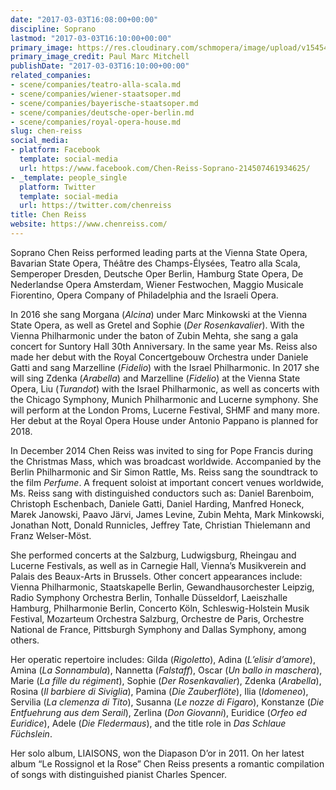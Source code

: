 ```yaml
---
date: "2017-03-03T16:08:00+00:00"
discipline: Soprano
lastmod: "2017-03-03T16:10:00+00:00"
primary_image: https://res.cloudinary.com/schmopera/image/upload/v1545409169/media/webhook-uploads/1488557278977/2017-03-03---Chen-Reiss-3---Paul-Marc-Mitchell.jpg.jpg
primary_image_credit: Paul Marc Mitchell
publishDate: "2017-03-03T16:10:00+00:00"
related_companies:
- scene/companies/teatro-alla-scala.md
- scene/companies/wiener-staatsoper.md
- scene/companies/bayerische-staatsoper.md
- scene/companies/deutsche-oper-berlin.md
- scene/companies/royal-opera-house.md
slug: chen-reiss
social_media:
- platform: Facebook
  template: social-media
  url: https://www.facebook.com/Chen-Reiss-Soprano-214507461934625/
- _template: people_single
  platform: Twitter
  template: social-media
  url: https://twitter.com/chenreiss
title: Chen Reiss
website: https://www.chenreiss.com/
---
```


Soprano Chen Reiss performed leading parts at the Vienna State Opera, Bavarian State Opera, Théâtre des Champs-Élysées, Teatro alla Scala, Semperoper Dresden, Deutsche Oper Berlin, Hamburg State Opera, De Nederlandse Opera Amsterdam, Wiener Festwochen, Maggio Musicale Fiorentino, Opera Company of Philadelphia and the Israeli Opera.

In 2016 she sang Morgana (*Alcina*) under Marc Minkowski at the Vienna State Opera, as well as Gretel and Sophie (*Der Rosenkavalier*). With the Vienna Philharmonic under the baton of Zubin Mehta, she sang a gala concert for Suntory Hall 30th Anniversary. In the same year Ms. Reiss also made her debut with the Royal Concertgebouw Orchestra under Daniele Gatti and sang Marzelline (*Fidelio*) with the Israel Philharmonic. In 2017 she will sing Zdenka (*Arabella*) and Marzelline (*Fidelio*) at the Vienna State Opera, Liu (*Turandot*) with the Israel Philharmonic, as well as concerts with the Chicago Symphony, Munich Philharmonic and Lucerne symphony. She will perform at the London Proms, Lucerne Festival, SHMF and many more. Her debut at the Royal Opera House under Antonio Pappano is planned for 2018.

In December 2014 Chen Reiss was invited to sing for Pope Francis during the Christmas Mass, which was broadcast worldwide. Accompanied by the Berlin Philharmonic and Sir Simon Rattle, Ms. Reiss sang the soundtrack to the film *Perfume*. A frequent soloist at important concert venues worldwide, Ms. Reiss sang with distinguished conductors such as: Daniel Barenboim, Christoph Eschenbach, Daniele Gatti, Daniel Harding, Manfred Honeck, Marek Janowski, Paavo Järvi, James Levine, Zubin Mehta, Mark Minkowski, Jonathan Nott, Donald Runnicles, Jeffrey Tate, Christian Thielemann and Franz Welser-Möst.

She performed concerts at the Salzburg, Ludwigsburg, Rheingau and Lucerne Festivals, as well as in Carnegie Hall, Vienna’s Musikverein and Palais des Beaux-Arts in Brussels. Other concert appearances include: Vienna Philharmonic, Staatskapelle Berlin, Gewandhausorchester Leipzig, Radio Symphony Orchestra Berlin, Tonhalle Düsseldorf, Laeiszhalle Hamburg, Philharmonie Berlin, Concerto Köln, Schleswig-Holstein Musik Festival, Mozarteum Orchestra Salzburg, Orchestre de Paris, Orchestre National de France, Pittsburgh Symphony and Dallas Symphony, among others. 

Her operatic repertoire includes: Gilda (*Rigoletto*), Adina (*L’elisir d’amore*), Amina (*La Sonnambula*), Nannetta (*Falstaff*), Oscar (*Un ballo in maschera*), Marie (*La fille du régiment*), Sophie (*Der Rosenkavalier*), Zdenka (*Arabella*), Rosina (*Il barbiere di Siviglia*), Pamina (*Die Zauberflöte*), Ilia (*Idomeneo*), Servilia (*La clemenza di Tito*), Susanna (*Le nozze di Figaro*), Konstanze (*Die Entfuehrung aus dem Serail*), Zerlina (*Don Giovanni*), Euridice (*Orfeo ed Euridice*), Adele (*Die Fledermaus*), and the title role in *Das Schlaue Füchslein*.

Her solo album, LIAISONS, won the Diapason D’or in 2011. On her latest album “Le Rossignol et la Rose” Chen Reiss presents a romantic compilation of songs with distinguished pianist Charles Spencer. 
